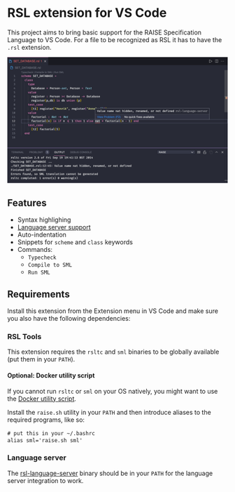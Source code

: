 # RSL extension for VS Code

This project aims to bring basic support for the RAISE Specification Language to VS Code. For a file to be recognized as RSL it has to have the `.rsl` extension.

![screenshot](./images/example.png)

## Features

- Syntax highlighing
- [Language server support](https://github.com/JakuJ/rsl-language-server)
- Auto-indentation
- Snippets for `scheme` and `class` keywords
- Commands:
  - `Typecheck`
  - `Compile to SML`
  - `Run SML`

## Requirements

Install this extension from the Extension menu in VS Code and make sure you also have the following dependencies:

### RSL Tools

This extension requires the `rsltc` and `sml` binaries to be globally available (put them in your `PATH`).

#### Optional: Docker utility script

If you cannot run `rsltc` or `sml` on your OS natively, you might want to use the [Docker utility script](https://github.com/JakuJ/raise-docker-util).

Install the `raise.sh` utility in your `PATH` and then introduce aliases to the required programs, like so:

```shell
# put this in your ~/.bashrc
alias sml='raise.sh sml'
```
### Language server

The [rsl-language-server](https://github.com/JakuJ/rsl-language-server) binary should be in your `PATH` for the language server integration to work.

